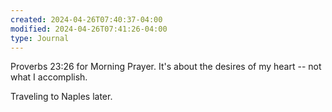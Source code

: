 ```yaml
---
created: 2024-04-26T07:40:37-04:00
modified: 2024-04-26T07:41:26-04:00
type: Journal
---
```


Proverbs 23:26 for Morning Prayer. It's about the desires of my heart -- not what I accomplish.

Traveling to Naples later.
